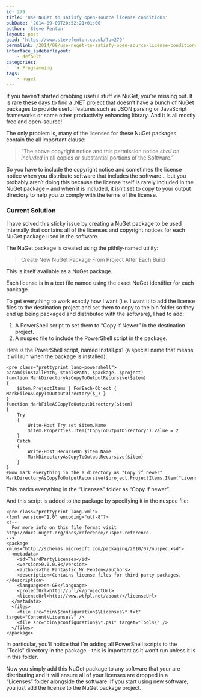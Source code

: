 ```yaml
---
id: 279
title: 'Use NuGet to satisfy open-source license conditions'
pubDate: '2014-09-09T20:52:21+01:00'
author: 'Steve Fenton'
layout: post
guid: 'https://www.stevefenton.co.uk/?p=279'
permalink: /2014/09/use-nuget-to-satisfy-open-source-license-conditions/
interface_sidebarlayout:
    - default
categories:
    - Programming
tags:
    - nuget
---
```


If you haven’t started grabbing useful stuff via NuGet, you’re missing out. It is rare these days to find a .NET project that doesn’t have a bunch of NuGet packages to provide useful features such as JSON parsing or JavaScript frameworks or some other productivity enhancing library. And it is all mostly free and open-source!

The only problem is, many of the licenses for these NuGet packages contain the all important clause:

> “The above copyright notice and this permission notice *shall be included* in all copies or substantial portions of the Software.”

So you have to include the copyright notice and sometimes the license notice when you distribute software that includes the software… but you probably aren’t doing this because the license itself is rarely included in the NuGet package – and when it is included, it isn’t set to copy to your output directory to help you to comply with the terms of the license.

### Current Solution

I have solved this sticky issue by creating a NuGet package to be used internally that contains all of the licenses and copyright notices for each NuGet package used in the software.

The NuGet package is created using the pithily-named utility:

> Create New NuGet Package From Project After Each Build

This is itself available as a NuGet package.

Each license is in a text file named using the exact NuGet identifier for each package.

To get everything to work exactly how I want (i.e. I want it to add the license files to the destination project and set them to copy to the bin folder so they end up being packaged and distributed with the software), I had to add:

1. A PowerShell script to set them to “Copy if Newer” in the destination project.
2. A nuspec file to include the PowerShell script in the package.

Here is the PowerShell script, named Install.ps1 (a special name that means it will run when the package is installed):

```
<pre class="prettyprint lang-powershell">
param($installPath, $toolsPath, $package, $project)
function MarkDirectoryAsCopyToOutputRecursive($item)
{
    $item.ProjectItems | ForEach-Object { MarkFileASCopyToOutputDirectory($_) }
}
function MarkFileASCopyToOutputDirectory($item)
{
    Try
    {
        Write-Host Try set $item.Name
        $item.Properties.Item("CopyToOutputDirectory").Value = 2
    }
    Catch
    {
        Write-Host RecurseOn $item.Name
        MarkDirectoryAsCopyToOutputRecursive($item)
    }
}
#Now mark everything in the a directory as "Copy if newer"
MarkDirectoryAsCopyToOutputRecursive($project.ProjectItems.Item("Licenses"))
```

This marks everything in the “Licenses” folder as “Copy if newer”.

And this script is added to the package by specifying it in the nuspec file:

```
<pre class="prettyprint lang-xml">
<?xml version="1.0" encoding="utf-8"?>
<!--
  For more info on this file format visit http://docs.nuget.org/docs/reference/nuspec-reference.
-->
<package xmlns="http://schemas.microsoft.com/packaging/2010/07/nuspec.xsd">  
  <metadata>
    <id>ThirdPartyLicenses</id>
    <version>0.0.0.8</version>
    <authors>The Fantastic Mr Fenton</authors>
    <description>Contains license files for third party packages.</description>
    <language>en-GB</language>
    <projectUrl>http://url/</projectUrl>
    <licenseUrl>http://www.wtfpl.net/about/</licenseUrl>
  </metadata>
  <files>
    <file src="bin\$configuration$\Licenses\*.txt" target="Content\Licenses\" />
    <file src="bin\$configuration$\*.ps1" target="Tools\" />
  </files>
</package>
```

In particular, you’ll notice that I’m adding all PowerShell scripts to the “Tools” directory in the package – this is important as it won’t run unless it is in this folder.

Now you simply add this NuGet package to any software that your are distributing and it will ensure all of your licenses are dropped in a “Licenses” folder alongside the software. If you start using new software, you just add the license to the NuGet package project.